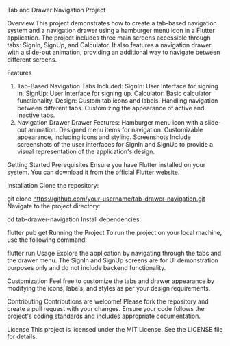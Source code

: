 Tab and Drawer Navigation Project

Overview
This project demonstrates how to create a tab-based navigation system and a navigation drawer using a hamburger menu icon in a Flutter application. The project includes three main screens accessible through tabs: SignIn, SignUp, and Calculator. It also features a navigation drawer with a slide-out animation, providing an additional way to navigate between different screens.

Features
1. Tab-Based Navigation
Tabs Included:
SignIn: User Interface for signing in.
SignUp: User Interface for signing up.
Calculator: Basic calculator functionality.
Design:
Custom tab icons and labels.
Handling navigation between different tabs.
Customizing the appearance of active and inactive tabs.
2. Navigation Drawer
Drawer Features:
Hamburger menu icon with a slide-out animation.
Designed menu items for navigation.
Customizable appearance, including icons and styling.
Screenshots
Include screenshots of the user interfaces for SignIn and SignUp to provide a visual representation of the application's design.



Getting Started
Prerequisites
Ensure you have Flutter installed on your system. You can download it from the official Flutter website.

Installation
Clone the repository:

git clone https://github.com/your-username/tab-drawer-navigation.git
Navigate to the project directory:

cd tab-drawer-navigation
Install dependencies:

flutter pub get
Running the Project
To run the project on your local machine, use the following command:



flutter run
Usage
Explore the application by navigating through the tabs and the drawer menu. The SignIn and SignUp screens are for UI demonstration purposes only and do not include backend functionality.

Customization
Feel free to customize the tabs and drawer appearance by modifying the icons, labels, and styles as per your design requirements.

Contributing
Contributions are welcome! Please fork the repository and create a pull request with your changes. Ensure your code follows the project's coding standards and includes appropriate documentation.

License
This project is licensed under the MIT License. See the LICENSE file for details.

